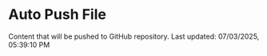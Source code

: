 # Auto Push File

Content that will be pushed to GitHub repository.
Last updated: 07/03/2025, 05:39:10 PM